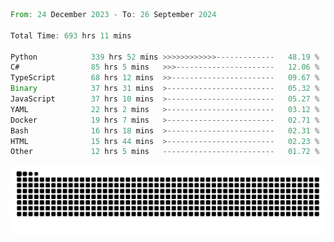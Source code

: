 <!--START_SECTION:waka-->

```rust
From: 24 December 2023 - To: 26 September 2024

Total Time: 693 hrs 11 mins

Python            339 hrs 52 mins >>>>>>>>>>>>-------------   48.19 %
C#                85 hrs 5 mins   >>>----------------------   12.06 %
TypeScript        68 hrs 12 mins  >>-----------------------   09.67 %
Binary            37 hrs 31 mins  >------------------------   05.32 %
JavaScript        37 hrs 10 mins  >------------------------   05.27 %
YAML              22 hrs 2 mins   >------------------------   03.12 %
Docker            19 hrs 7 mins   >------------------------   02.71 %
Bash              16 hrs 18 mins  >------------------------   02.31 %
HTML              15 hrs 44 mins  >------------------------   02.23 %
Other             12 hrs 5 mins   -------------------------   01.72 %
```

<!--END_SECTION:waka-->


<picture>
  <source media="(prefers-color-scheme: dark)" srcset="https://raw.githubusercontent.com/jeerawut97/jeerawut97/output/github-contribution-grid-snake.svg">
  <img alt="github contribution grid snake animation" src="https://raw.githubusercontent.com/jeerawut97/jeerawut97/output/github-contribution-grid-snake.svg">
</picture>
